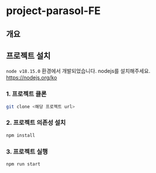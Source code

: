 # project-parasol-FE

## 개요

## 프로젝트 설치
`node v18.15.0` 환경에서 개발되었습니다. nodejs를 설치해주세요.
https://nodejs.org/ko

### 1. 프로젝트 클론
```bash
git clone <해당 프로젝트 url>
```

### 2. 프로젝트 의존성 설치
```bash
npm install
```

### 3. 프로젝트 실행
```bash
npm run start
```
